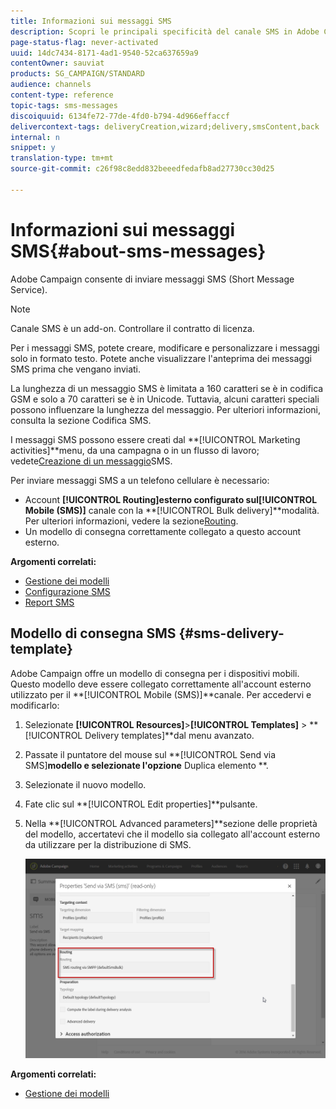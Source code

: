 ```yaml
---
title: Informazioni sui messaggi SMS
description: Scopri le principali specificità del canale SMS in Adobe Campaign.
page-status-flag: never-activated
uuid: 14dc7434-8171-4ad1-9540-52ca637659a9
contentOwner: sauviat
products: SG_CAMPAIGN/STANDARD
audience: channels
content-type: reference
topic-tags: sms-messages
discoiquuid: 6134fe72-77de-4fd0-b794-4d966effaccf
delivercontext-tags: deliveryCreation,wizard;delivery,smsContent,back
internal: n
snippet: y
translation-type: tm+mt
source-git-commit: c26f98c8edd832beeedfedafb8ad27730cc30d25

---
```



# Informazioni sui messaggi SMS{#about-sms-messages}

Adobe Campaign consente di inviare messaggi SMS (Short Message Service).

>[!NOTE]
>
>Canale SMS è un add-on. Controllare il contratto di licenza.

Per i messaggi SMS, potete creare, modificare e personalizzare i messaggi solo in formato testo. Potete anche visualizzare l&#39;anteprima dei messaggi SMS prima che vengano inviati.

La lunghezza di un messaggio SMS è limitata a 160 caratteri se è in codifica GSM e solo a 70 caratteri se è in Unicode. Tuttavia, alcuni caratteri speciali possono influenzare la lunghezza del messaggio. Per ulteriori informazioni, consulta la sezione Codifica [](../../administration/using/configuring-sms-channel.md#sms-encoding--length-and-transliteration) SMS.

I messaggi SMS possono essere creati dal **[!UICONTROL Marketing activities]**menu, da una campagna o in un flusso di lavoro; vedete[Creazione di un messaggio](../../channels/using/creating-an-sms-message.md)SMS.

Per inviare messaggi SMS a un telefono cellulare è necessario:

* Account **[!UICONTROL Routing]**esterno configurato sul**[!UICONTROL Mobile (SMS)]** canale con la **[!UICONTROL Bulk delivery]**modalità. Per ulteriori informazioni, vedere la sezione[Routing](../../administration/using/configuring-sms-channel.md#defining-an-sms-routing).
* Un modello di consegna correttamente collegato a questo account esterno.

**Argomenti correlati:**

* [Gestione dei modelli](../../start/using/marketing-activity-templates.md)
* [Configurazione SMS](../../administration/using/configuring-sms-channel.md#defining-an-sms-routing)
* [Report SMS](../../reporting/using/sms-report.md)

## Modello di consegna SMS {#sms-delivery-template}

Adobe Campaign offre un modello di consegna per i dispositivi mobili. Questo modello deve essere collegato correttamente all&#39;account esterno utilizzato per il **[!UICONTROL Mobile (SMS)]**canale. Per accedervi e modificarlo:

1. Selezionate **[!UICONTROL Resources]**>**[!UICONTROL Templates]** > **[!UICONTROL Delivery templates]**dal menu avanzato.
1. Passate il puntatore del mouse sul **[!UICONTROL Send via SMS]**modello e selezionate l&#39;opzione** Duplica elemento **.
1. Selezionate il nuovo modello.
1. Fate clic sul **[!UICONTROL Edit properties]**pulsante.
1. Nella **[!UICONTROL Advanced parameters]**sezione delle proprietà del modello, accertatevi che il modello sia collegato all&#39;account esterno da utilizzare per la distribuzione di SMS.

   ![](assets/sms_template.png)

**Argomenti correlati:**

* [Gestione dei modelli](../../start/using/marketing-activity-templates.md)
